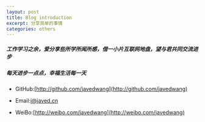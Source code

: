 ```yaml
---
layout: post
title: Blog introduction
excerpt: 分享简单的事情
categories: others
---
```


##### 工作学习之余，爱分享些所学所闻所感，借一小片互联网地盘，望与君共同交流进步

##### 每天进步一点点，幸福生活每一天


- GitHub:[http://github.com/javedwang](http://github.com/javedwang)

- Email:[i@javed.cn](mailto:i@javed.cn)

- WeiBo:[http://weibo.com/javedwang](http://weibo.com/javedwang)
